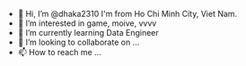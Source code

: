 - 👋 Hi, I’m @dhaka2310 I'm from Ho Chi Minh City, Viet Nam.
- 👀 I’m interested in game, moive, vvvv
- 🌱 I’m currently learning Data Engineer
- 💞️ I’m looking to collaborate on ...
- 📫 How to reach me ...

<!---
dhaka2310/dhaka2310 is a ✨ special ✨ repository because its `README.md` (this file) appears on your GitHub profile.
You can click the Preview link to take a look at your changes.
--->
